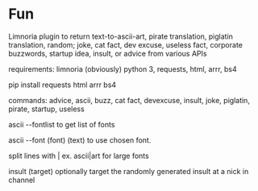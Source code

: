 # Fun
Limnoria plugin to return text-to-ascii-art, pirate translation, piglatin translation, random; joke, cat fact, dev excuse, useless fact, corporate buzzwords, startup idea, insult, or advice from various APIs


requirements: limnoria (obviously) python 3, requests, html, arrr, bs4


pip install requests html arrr bs4


commands: advice, ascii, buzz, cat fact, devexcuse, insult, joke, piglatin, pirate, startup, useless


ascii --fontlist to get list of fonts

ascii --font (font) (text) to use chosen font.

split lines with | ex. ascii|art for large fonts
  

insult (target) optionally target the randomly generated insult at a nick in channel
